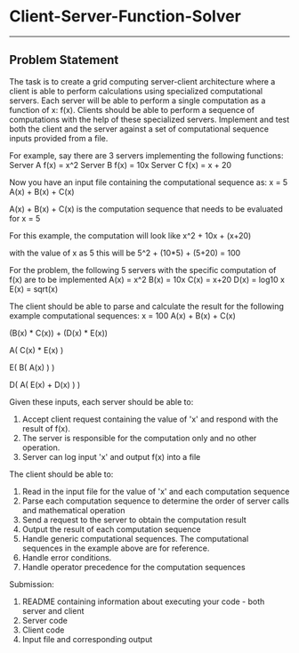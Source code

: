 # Client-Server-Function-Solver
--------------------------
Problem Statement
--------------------------


The task is to create a grid computing server-client architecture where a client is able to perform calculations using specialized computational servers. Each server will be able to perform a single computation as a function of x: f(x). Clients should be able to perform a sequence of computations with the help of these specialized servers. Implement and test both the client and the server against a set of computational sequence inputs provided from a file.

For example, say there are 3 servers implementing the following functions:
Server A
f(x) = x^2
Server B
f(x) = 10x
Server C
f(x) = x + 20


Now you have an input file containing the computational sequence as:
x = 5
A(x) + B(x) + C(x)

A(x) + B(x) + C(x) is the computation sequence that needs to be evaluated for x = 5

For this example, the computation will look like
x^2 + 10x + (x+20)

with the value of x as 5 this will be
5^2 + (10*5) + (5+20) = 100


For the problem, the following 5 servers with the specific computation of f(x) are to be implemented
A(x) = x^2
B(x) = 10x
C(x) = x+20
D(x) = log10 x
E(x) = sqrt(x)


The client should be able to parse and calculate the result for the following example computational sequences:
x = 100
A(x) + B(x) + C(x)

(B(x) * C(x)) + (D(x) * E(x))

A( C(x) * E(x) )

E( B( A(x) ) )

D( A( E(x) + D(x) ) )



Given these inputs, each server should be able to:

1. Accept client request containing the value of 'x' and respond with the result of f(x).
2. The server is responsible for the computation only and no other operation.
3. Server can log input 'x' and output f(x) into a file


The client should be able to:

1. Read in the input file for the value of 'x' and each computation sequence
2. Parse each computation sequence to determine the order of server calls and mathematical operation
3. Send a request to the server to obtain the computation result
4. Output the result of each computation sequence
5. Handle generic computational sequences. The computational sequences in the example above are for reference.
6. Handle error conditions.
7. Handle operator precedence for the computation sequences


Submission:
1. README containing information about executing your code - both server and client
2. Server code
3. Client code
4. Input file and corresponding output
